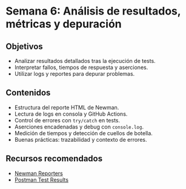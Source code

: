 # Semana 6: Análisis de resultados, métricas y depuración

## Objetivos
- Analizar resultados detallados tras la ejecución de tests.
- Interpretar fallos, tiempos de respuesta y aserciones.
- Utilizar logs y reportes para depurar problemas.

## Contenidos
- Estructura del reporte HTML de Newman.
- Lectura de logs en consola y GitHub Actions.
- Control de errores con `try/catch` en tests.
- Aserciones encadenadas y debug con `console.log`.
- Medición de tiempos y detección de cuellos de botella.
- Buenas prácticas: trazabilidad y contexto de errores.

## Recursos recomendados
- [Newman Reporters](https://www.npmjs.com/search?q=newman-reporter)
- [Postman Test Results](https://learning.postman.com/docs/writing-scripts/script-references/test-results/)
